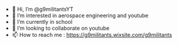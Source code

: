 - 👋 Hi, I’m @g9militantsYT
- 👀 I’m interested in aerospace engineering and youtube
- 🌱 I’m currently in school
- 💞️ I’m looking to collaborate on youtube
- 📫 How to reach me : https://g9militants.wixsite.com/g9militants

<!---
g9militantsYT/g9militantsYT is a ✨ special ✨ repository because its `README.md` (this file) appears on your GitHub profile.
You can click the Preview link to take a look at your changes.
--->
